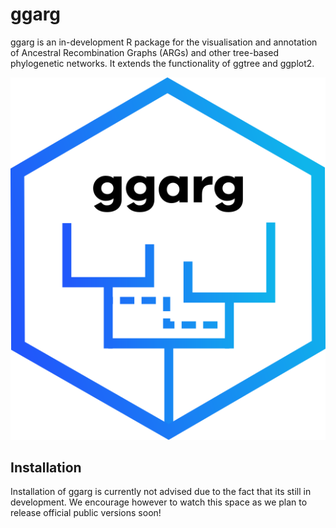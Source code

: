 
<!-- README.md is generated from README.Rmd. Please edit that file -->

# ggarg

<!-- badges: start -->
<!-- badges: end -->

ggarg is an in-development R package for the visualisation and
annotation of Ancestral Recombination Graphs (ARGs) and other tree-based
phylogenetic networks. It extends the functionality of ggtree and
ggplot2.

![ggarg logo](man/ggarg_logo_light.png)

## Installation

Installation of ggarg is currently not advised due to the fact that its
still in development. We encourage however to watch this space as we
plan to release official public versions soon!

